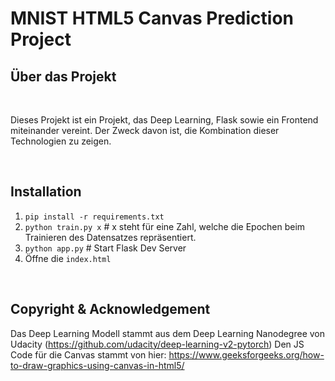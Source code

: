 # MNIST HTML5 Canvas Prediction Project

## Über das Projekt

<br>

Dieses Projekt ist ein Projekt, das Deep Learning, Flask sowie ein Frontend miteinander vereint. Der Zweck davon ist, die Kombination dieser Technologien zu zeigen.

<br>

## Installation

1. `pip install -r requirements.txt`
2. `python train.py x` # x steht für eine Zahl, welche die Epochen beim Trainieren des Datensatzes repräsentiert.
3. `python app.py` # Start Flask Dev Server
4. Öffne die `index.html`

<br>

## Copyright & Acknowledgement

Das Deep Learning Modell stammt aus dem Deep Learning Nanodegree von Udacity (https://github.com/udacity/deep-learning-v2-pytorch)
Den JS Code für die Canvas stammt von hier: https://www.geeksforgeeks.org/how-to-draw-graphics-using-canvas-in-html5/
